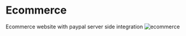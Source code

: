 # Ecommerce

Ecommerce website with paypal server side integration
![ecommerce](https://github.com/jacques172/Ecommerce/assets/96381612/1791fbfe-2c66-4653-9ee2-17cff0bdb444)
